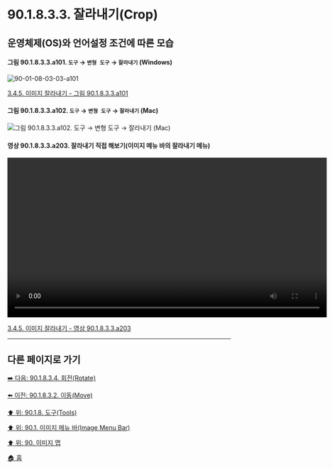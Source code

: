 # 90.1.8.3.3. 잘라내기(Crop)
## 운영체제(OS)와 언어설정 조건에 따른 모습

<a id="90-01-08-03-03-a101"></a>

#### 그림 90.1.8.3.3.a101. `도구` → `변형 도구` → `잘라내기` (Windows)
![90-01-08-03-03-a101](https://github.com/wonder13662/gimp/assets/15767104/df066931-8457-4197-befd-95356b2212cf)

[3.4.5. 이미지 잘라내기 - 그림 90.1.8.3.3.a101](./03-04-05-crop-an-image.md#90-01-08-03-03-a101)

<a id="90-01-08-03-03-a102"></a>

#### 그림 90.1.8.3.3.a102. `도구` → `변형 도구` → `잘라내기` (Mac)
![그림 90.1.8.3.3.a102. `도구` → `변형 도구` → `잘라내기` (Mac)](https://github.com/wonder13662/gimp/assets/15767104/c4bae211-9f6b-44de-b199-adf1c0206c0d)

<a id="90-01-08-03-03-a203"></a>

#### 영상 90.1.8.3.3.a203. 잘라내기 직접 해보기(이미지 메뉴 바의 잘라내기 메뉴)
<video controls="controls" width="720" environment="MacOS:Sonoma 14.2.1 GIMP 2.10.36" src="https://github.com/wonder13662/gimp/assets/15767104/746c7197-2b70-4ae7-a9ef-134ea29961f5"></video>

[3.4.5. 이미지 잘라내기 - 영상 90.1.8.3.3.a203](./03-04-05-crop-an-image.md#90-01-08-03-03-a203)

***

## 다른 페이지로 가기

[➡️ 다음: 90.1.8.3.4. 회전(Rotate)](./90-01-08-03-04-rotate.md)

[⬅️ 이전: 90.1.8.3.2. 이동(Move)](./90-01-08-03-02-move.md)

[⬆️ 위: 90.1.8. 도구(Tools)](./90-01-08-00-tools.md)

[⬆️ 위: 90.1. 이미지 메뉴 바(Image Menu Bar)](./90-01-00-image-menu-bar.md)

[⬆️ 위: 90. 이미지 맵](./90-00-image-map.md)

[🏠 홈](./00-home.md)
